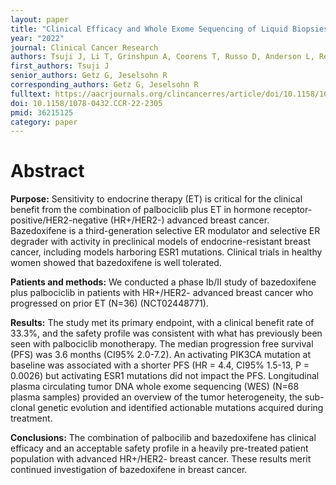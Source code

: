 ```yaml
---
layout: paper
title: "Clinical Efficacy and Whole Exome Sequencing of Liquid Biopsies in a Phase IB/II study of Bazedoxifene and Palbociclib in Hormone Receptor-Positive Breast Cancer"
year: "2022"
journal: Clinical Cancer Research
authors: Tsuji J, Li T, Grinshpun A, Coorens T, Russo D, Anderson L, Rees R, Nardone A, Patterson C, Lennon NJ, Cibulskis C, Leshchiner I, Tayob N, Tolaney SM, Tung N, McDonnell DP, Krop IE, Winer EP, Stewart C, Getz G, Jeselsohn R
first_authors: Tsuji J
senior_authors: Getz G, Jeselsohn R
corresponding_authors: Getz G, Jeselsohn R
fulltext: https://aacrjournals.org/clincancerres/article/doi/10.1158/1078-0432.CCR-22-2305/710143/Clinical-Efficacy-and-Whole-Exome-Sequencing-of
doi: 10.1158/1078-0432.CCR-22-2305
pmid: 36215125
category: paper
---
```


# Abstract

**Purpose:** Sensitivity to endocrine therapy (ET) is critical for the clinical benefit from the combination of palbociclib plus ET in hormone receptor-positive/HER2-negative (HR+/HER2-) advanced breast cancer. Bazedoxifene is a third-generation selective ER modulator and selective ER degrader with activity in preclinical models of endocrine-resistant breast cancer, including models harboring ESR1 mutations. Clinical trials in healthy women showed that bazedoxifene is well tolerated.

**Patients and methods:** We conducted a phase Ib/II study of bazedoxifene plus palbociclib in patients with HR+/HER2- advanced breast cancer who progressed on prior ET (N=36) (NCT02448771).

**Results:** The study met its primary endpoint, with a clinical benefit rate of 33.3%, and the safety profile was consistent with what has previously been seen with palbociclib monotherapy. The median progression free survival (PFS) was 3.6 months (CI95% 2.0-7.2). An activating PIK3CA mutation at baseline was associated with a shorter PFS (HR = 4.4, CI95% 1.5-13, P = 0.0026) but activating ESR1 mutations did not impact the PFS. Longitudinal plasma circulating tumor DNA whole exome sequencing (WES) (N=68 plasma samples) provided an overview of the tumor heterogeneity, the sub-clonal genetic evolution and identified actionable mutations acquired during treatment.

**Conclusions:** The combination of palbocilib and bazedoxifene has clinical efficacy and an acceptable safety profile in a heavily pre-treated patient population with advanced HR+/HER2- breast cancer. These results merit continued investigation of bazedoxifene in breast cancer.


